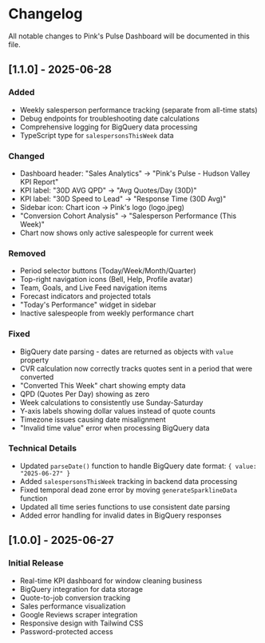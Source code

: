 # Changelog

All notable changes to Pink's Pulse Dashboard will be documented in this file.

## [1.1.0] - 2025-06-28

### Added
- Weekly salesperson performance tracking (separate from all-time stats)
- Debug endpoints for troubleshooting date calculations
- Comprehensive logging for BigQuery data processing
- TypeScript type for `salespersonsThisWeek` data

### Changed
- Dashboard header: "Sales Analytics" → "Pink's Pulse - Hudson Valley KPI Report"
- KPI label: "30D AVG QPD" → "Avg Quotes/Day (30D)"
- KPI label: "30D Speed to Lead" → "Response Time (30D Avg)"
- Sidebar icon: Chart icon → Pink's logo (logo.jpeg)
- "Conversion Cohort Analysis" → "Salesperson Performance (This Week)"
- Chart now shows only active salespeople for current week

### Removed
- Period selector buttons (Today/Week/Month/Quarter)
- Top-right navigation icons (Bell, Help, Profile avatar)
- Team, Goals, and Live Feed navigation items
- Forecast indicators and projected totals
- "Today's Performance" widget in sidebar
- Inactive salespeople from weekly performance chart

### Fixed
- BigQuery date parsing - dates are returned as objects with `value` property
- CVR calculation now correctly tracks quotes sent in a period that were converted
- "Converted This Week" chart showing empty data
- QPD (Quotes Per Day) showing as zero
- Week calculations to consistently use Sunday-Saturday
- Y-axis labels showing dollar values instead of quote counts
- Timezone issues causing date misalignment
- "Invalid time value" error when processing BigQuery data

### Technical Details
- Updated `parseDate()` function to handle BigQuery date format: `{ value: "2025-06-27" }`
- Added `salespersonsThisWeek` tracking in backend data processing
- Fixed temporal dead zone error by moving `generateSparklineData` function
- Updated all time series functions to use consistent date parsing
- Added error handling for invalid dates in BigQuery responses

## [1.0.0] - 2025-06-27

### Initial Release
- Real-time KPI dashboard for window cleaning business
- BigQuery integration for data storage
- Quote-to-job conversion tracking
- Sales performance visualization
- Google Reviews scraper integration
- Responsive design with Tailwind CSS
- Password-protected access